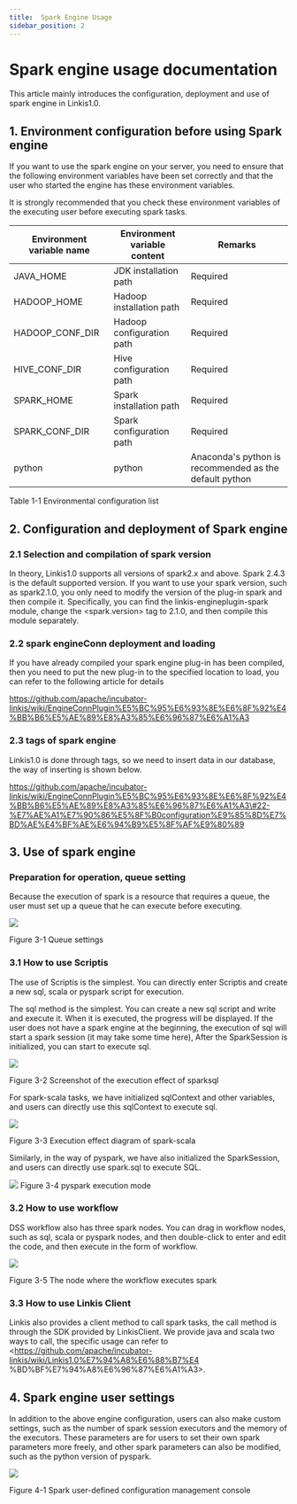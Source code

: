 ```yaml
---
title:  Spark Engine Usage
sidebar_position: 2
---
```



# Spark engine usage documentation

This article mainly introduces the configuration, deployment and use of spark engine in Linkis1.0.

## 1. Environment configuration before using Spark engine

If you want to use the spark engine on your server, you need to ensure that the following environment variables have been set correctly and that the user who started the engine has these environment variables.

It is strongly recommended that you check these environment variables of the executing user before executing spark tasks.

| Environment variable name | Environment variable content | Remarks |
|---------------------------|------------------------------|------|
| JAVA_HOME | JDK installation path | Required |
| HADOOP_HOME | Hadoop installation path | Required |
| HADOOP_CONF_DIR | Hadoop configuration path | Required |
| HIVE\_CONF_DIR | Hive configuration path | Required |
| SPARK_HOME | Spark installation path | Required |
| SPARK_CONF_DIR | Spark configuration path | Required |
| python | python | Anaconda's python is recommended as the default python |

Table 1-1 Environmental configuration list

## 2. Configuration and deployment of Spark engine

### 2.1 Selection and compilation of spark version

In theory, Linkis1.0 supports all versions of spark2.x and above. Spark 2.4.3 is the default supported version. If you want to use your spark version, such as spark2.1.0, you only need to modify the version of the plug-in spark and then compile it. Specifically, you can find the linkis-engineplugin-spark module, change the \<spark.version\> tag to 2.1.0, and then compile this module separately.

### 2.2 spark engineConn deployment and loading

If you have already compiled your spark engine plug-in has been compiled, then you need to put the new plug-in to the specified location to load, you can refer to the following article for details

https://github.com/apache/incubator-linkis/wiki/EngineConnPlugin%E5%BC%95%E6%93%8E%E6%8F%92%E4%BB%B6%E5%AE%89%E8%A3%85%E6%96%87%E6%A1%A3

### 2.3 tags of spark engine

Linkis1.0 is done through tags, so we need to insert data in our database, the way of inserting is shown below.

https://github.com/apache/incubator-linkis/wiki/EngineConnPlugin%E5%BC%95%E6%93%8E%E6%8F%92%E4%BB%B6%E5%AE%89%E8%A3%85%E6%96%87%E6%A1%A3\#22-%E7%AE%A1%E7%90%86%E5%8F%B0configuration%E9%85%8D%E7%BD%AE%E4%BF%AE%E6%94%B9%E5%8F%AF%E9%80%89

## 3. Use of spark engine

### Preparation for operation, queue setting

Because the execution of spark is a resource that requires a queue, the user must set up a queue that he can execute before executing.

![](/Images/EngineUsage/queue-set.png)

Figure 3-1 Queue settings

### 3.1 How to use Scriptis

The use of Scriptis is the simplest. You can directly enter Scriptis and create a new sql, scala or pyspark script for execution.

The sql method is the simplest. You can create a new sql script and write and execute it. When it is executed, the progress will be displayed. If the user does not have a spark engine at the beginning, the execution of sql will start a spark session (it may take some time here),
After the SparkSession is initialized, you can start to execute sql.

![](/Images/EngineUsage/sparksql-run.png)

Figure 3-2 Screenshot of the execution effect of sparksql

For spark-scala tasks, we have initialized sqlContext and other variables, and users can directly use this sqlContext to execute sql.

![](/Images/EngineUsage/scala-run.png)

Figure 3-3 Execution effect diagram of spark-scala

Similarly, in the way of pyspark, we have also initialized the SparkSession, and users can directly use spark.sql to execute SQL.

![](/Images/EngineUsage/pyspakr-run.png)
Figure 3-4 pyspark execution mode

### 3.2 How to use workflow

DSS workflow also has three spark nodes. You can drag in workflow nodes, such as sql, scala or pyspark nodes, and then double-click to enter and edit the code, and then execute in the form of workflow.

![](/Images/EngineUsage/workflow.png)

Figure 3-5 The node where the workflow executes spark

### 3.3 How to use Linkis Client

Linkis also provides a client method to call spark tasks, the call method is through the SDK provided by LinkisClient. We provide java and scala two ways to call, the specific usage can refer to <https://github.com/apache/incubator-linkis/wiki/Linkis1.0%E7%94%A8%E6%88%B7%E4 %BD%BF%E7%94%A8%E6%96%87%E6%A1%A3>.

## 4. Spark engine user settings

In addition to the above engine configuration, users can also make custom settings, such as the number of spark session executors and the memory of the executors. These parameters are for users to set their own spark parameters more freely, and other spark parameters can also be modified, such as the python version of pyspark.

![](/Images/EngineUsage/spark-conf.png)

Figure 4-1 Spark user-defined configuration management console
